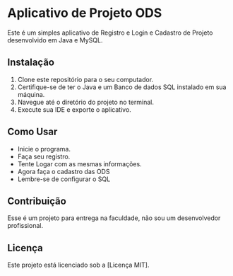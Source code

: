 # Aplicativo de Projeto ODS

Este é um simples aplicativo de Registro e Login e Cadastro de Projeto desenvolvido em Java e MySQL.

## Instalação

1. Clone este repositório para o seu computador.
2. Certifique-se de ter o Java e um Banco de dados SQL instalado em sua máquina.
3. Navegue até o diretório do projeto no terminal.
4. Execute sua IDE e exporte o aplicativo.

## Como Usar

- Inicie o programa.
- Faça seu registro.
- Tente Logar com as mesmas informações.
- Agora faça o cadastro das ODS
- Lembre-se de configurar o SQL

## Contribuição

Esse é um projeto para entrega na faculdade, não sou um desenvolvedor profissional.

## Licença

Este projeto está licenciado sob a [Licença MIT].
